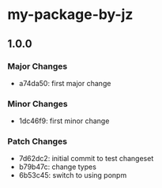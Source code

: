 # my-package-by-jz

## 1.0.0

### Major Changes

- a74da50: first major change

### Minor Changes

- 1dc46f9: first minor change

### Patch Changes

- 7d62dc2: initial commit to test changeset
- b79b47c: change types
- 6b53c45: switch to using ponpm
